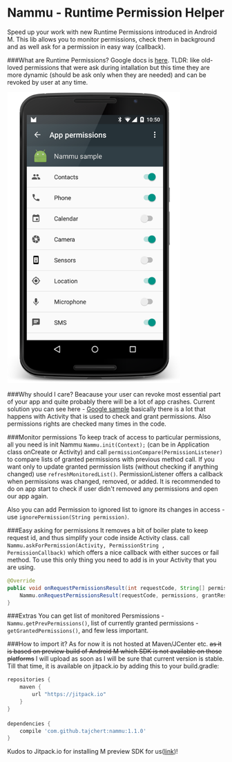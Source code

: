 Nammu - Runtime Permission Helper
=======

Speed up your work with new Runtime Permissions introduced in Android M. This lib allows you to monitor permissions, check them in background and as well ask for a permission in easy way (callback).

###What are Runtime Permissions?
Google docs is [here](https://developer.android.com/preview/features/runtime-permissions.html).
TLDR: like old-loved permissions that were ask during intallation but this time they are more dynamic (should be ask only when they are needed) and can be revoked by user at any time.

<img src="image/screenshot.png" width="400" height="672" alt="Source of all evil"/>

###Why should I care?
Beacause your user can revoke most essential part of your app and quite probably there will be a lot of app crashes.
Current solution you can see here - [Google sample](https://github.com/googlesamples/android-RuntimePermissions) basically there is a lot that happens with Activity that is used to check and grant permissions. Also permissions rights are checked many times in the code.

###Monitor permissions
To keep track of access to particular permissions, all you need is init Nammu `Nammu.init(Context);` (can be in Application class onCreate or Activity) and call `permissionCompare(PermissionListener)` to compare lists of granted permissions with previous method call. If you want only to update granted permission lists (without checking if anything changed) use `refreshMonitoredList()`. PermissionListener offers a callback when permissions was changed, removed, or added. It is recommended to do on app start to check if user didn't removed any permissions and open our app again.

Also you can add Permission to ignored list to ignore its changes in access - use `ignorePermission(String permission)`.


###Easy asking for permissions
It removes a bit of boiler plate to keep request id, and thus simplify your code inside Activity class.
call `Nammu.askForPermission(Activity, PermissionString , PermissionCallback)` which offers a nice callback with either succes or fail method. To use this only thing you need to add is in your Activity that you are using.

```java
@Override
public void onRequestPermissionsResult(int requestCode, String[] permissions, int[] grantResults) {
    Nammu.onRequestPermissionsResult(requestCode, permissions, grantResults);
}
```

###Extras
You can get list of monitored Persmissions -`Nammu.getPrevPermissions()`, list of currently granted permissions - `getGrantedPermissions()`, and few less important.

###How to import it?
As for now it is not hosted at Maven/JCenter etc. ~~as it is based on preview build of Android M which SDK is not available on those platforms~~ I will upload as soon as I will be sure that current version is stable. Till that time, it is available on jitpack.io by adding this to your build.gradle:

```groovy
repositories {
    maven {
        url "https://jitpack.io"
    }
}

dependencies {
    compile 'com.github.tajchert:nammu:1.1.0'
}
```
Kudos to Jitpack.io for installing M preview SDK for us([link](https://github.com/tajchert/Nammu/pull/1))!
